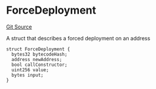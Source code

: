 # ForceDeployment
[Git Source](https://github.com/matter-labs/zksync-contracts/blob/a1506a91fd7e3b73aa6fe10caf12e32f39e26211/contracts/system-contracts/interfaces/IContractDeployer.sol)

A struct that describes a forced deployment on an address


```solidity
struct ForceDeployment {
  bytes32 bytecodeHash;
  address newAddress;
  bool callConstructor;
  uint256 value;
  bytes input;
}
```

